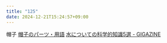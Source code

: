 ```yaml
---
title: "125"
date: 2024-12-21T15:24:57+09:00
---
```

帽子
[帽子のパーツ・用語](https://www.rakuten.ne.jp/gold/onspotz/html/hatpedia/hat_parts01.html)
[水についての科学的知識5選 - GIGAZINE](https://gigazine.net/news/20211024-five-things-about-water/)
